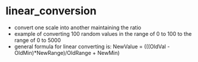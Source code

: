 # linear_conversion
* convert one scale into another maintaining the ratio <br>
* example of converting 100 random values in the range of 0  to 100 to the range of 0 to 5000 
* general formula for linear converting is: NewValue = (((OldVal - OldMin)*NewRange)/OldRange + NewMin)
